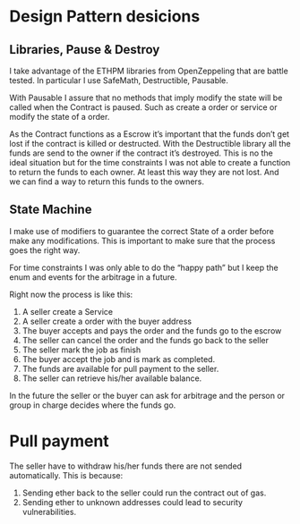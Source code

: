 # Design Pattern desicions

## Libraries, Pause & Destroy

I take advantage of the ETHPM libraries from OpenZeppeling that are battle tested. In particular I use SafeMath, Destructible, Pausable.

With Pausable I assure that no methods that imply modify the state will be called when the Contract is paused. Such as create a order or service or modify the state of a order.

As the Contract functions as a Escrow it’s important that the funds don’t get lost if the contract is killed or destructed. With the Destructible library all the funds are send to the owner if the contract it’s destroyed. This is no the ideal situation but for the time constraints I was not able to create a function to return the funds to each owner. At least this way they are not lost. And we can find a way to return this funds to the owners.

## State Machine

I make use of modifiers to guarantee the correct State of a order before make any modifications. This is important to make sure that the process goes the right way.

For time constraints I was only able to do the “happy path” but I keep the enum and events for the arbitrage in a future.

Right now the process is like this:

1. A seller create a Service
2. A seller create a order with the buyer address
3. The buyer accepts and pays the order and the funds go to the escrow
4. The seller can cancel the order and the funds go back to the seller
5. The seller mark the job as finish
6. The buyer accept the job and is mark as completed.
7. The funds are available for pull payment to the seller.
8. The seller can retrieve his/her available balance.

In the future the seller or the buyer can ask for arbitrage and the person or group in charge decides where the funds go.

# Pull payment

The seller have to withdraw his/her funds there are not sended automatically. This is because:

1. Sending ether back to the seller could run the contract out of gas.
2. Sending ether to unknown addresses could lead to security vulnerabilities.
